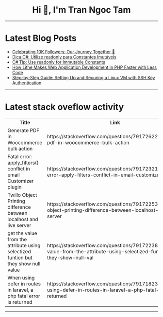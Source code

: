 <h1 align="center">Hi 👋, I'm Tran Ngoc Tam</h1>

---

# Latest Blog Posts 
<!-- BLOG-POST-LIST:START -->
- [Celebrating 10K Followers: Our Journey Together 🎉](https://dev.to/alexr/celebrating-10k-followers-our-journey-together-10oa)
- [Dica C#: Utilize readonly para Constantes Imutáveis](https://dev.to/juarezasjunior/dica-c-utilize-readonly-para-constantes-imutaveis-5ffe)
- [C# Tip: Use readonly for Immutable Constants](https://dev.to/juarezasjunior/c-tip-use-readonly-for-immutable-constants-5184)
- [How Lithe Makes Web Application Development in PHP Faster with Less Code](https://dev.to/lithephp/how-lithe-makes-web-application-development-in-php-faster-with-less-code-269g)
- [Step-by-Step Guide: Setting Up and Securing a Linux VM with SSH Key Authentication](https://dev.to/bolanle_ayooyeledun_/step-by-step-guide-setting-up-and-securing-a-linux-vm-with-ssh-key-authentication-27l4)
<!-- BLOG-POST-LIST:END -->

---

# Latest stack oveflow activity
<table>
  <tr><th>Title</th><th>Link</th></tr>
  <!-- STACKOVERFLOW:START --><tr><td>Generate PDF in Woocommerce bulk action</td><td>https://stackoverflow.com/questions/79172622/generate-pdf-in-woocommerce-bulk-action</td></tr><tr><td>Fatal error: apply_filters&lpar;&rpar; conflict in email Customizer plugin</td><td>https://stackoverflow.com/questions/79172321/fatal-error-apply-filters-conflict-in-email-customizer-plugin</td></tr><tr><td>Twillo Object Printing difference between localhost and live server</td><td>https://stackoverflow.com/questions/79172253/twillo-object-printing-difference-between-localhost-and-live-server</td></tr><tr><td>get the value from the attribute using selectized funtion but they show null value</td><td>https://stackoverflow.com/questions/79172238/get-the-value-from-the-attribute-using-selectized-funtion-but-they-show-null-val</td></tr><tr><td>When using defer in routes in laravel, a php fatal error is returned</td><td>https://stackoverflow.com/questions/79171823/when-using-defer-in-routes-in-laravel-a-php-fatal-error-is-returned</td></tr><!-- STACKOVERFLOW:END -->
</table>

---



